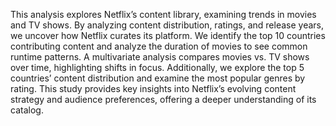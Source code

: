 This analysis explores Netflix’s content library, examining trends in movies and TV shows. By analyzing content distribution, ratings, and release years, we uncover how Netflix curates its platform. We identify the top 10 countries contributing content and analyze the duration of movies to see common runtime patterns. A multivariate analysis compares movies vs. TV shows over time, highlighting shifts in focus. Additionally, we explore the top 5 countries’ content distribution and examine the most popular genres by rating. This study provides key insights into Netflix’s evolving content strategy and audience preferences, offering a deeper understanding of its catalog.
